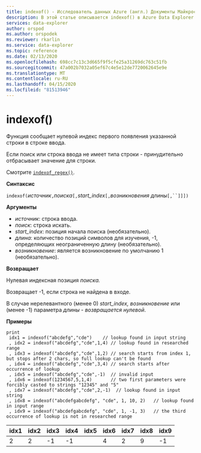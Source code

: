 ```yaml
---
title: indexof() - Исследователь данных Azure (англ.) Документы Майкрософт
description: В этой статье описывается indexof() в Azure Data Explorer.
services: data-explorer
author: orspod
ms.author: orspodek
ms.reviewer: rkarlin
ms.service: data-explorer
ms.topic: reference
ms.date: 02/13/2020
ms.openlocfilehash: 698cc7c13c3d665f9f5cfe25a31269dc763c51fb
ms.sourcegitcommit: 47a002b7032a05ef67c4e5e12de7720062645e9e
ms.translationtype: MT
ms.contentlocale: ru-RU
ms.lasthandoff: 04/15/2020
ms.locfileid: "81513946"
---
```

# <a name="indexof"></a>indexof()

Функция сообщает нулевой индекс первого появления указанной строки в строке ввода.

Если поиск или строка ввода не имеет типа строки - принудительно отбрасывает значение для строки.

Смотрите [`indexof_regex()`](indexofregexfunction.md).

**Синтаксис**

`indexof(`*источник*`,`*поиска*`[,`*start_index*`[,`*возникновения* *длины*`[,``]]])`

**Аргументы**

* *источник*: строка ввода.  
* *поиск*: строка искать.
* *start_index*: позиция начала поиска (необязательно).
* *длина*: количество позиций символов для изучения, -1, определяющих неограниченную длину (необязательно).
* *возникновение*: является возникновение по умолчанию 1 (необязательно).

**Возвращает**

Нулевая индексная позиция *поиска.*

Возвращает -1, если строка не найдена в входе.

В случае нерелевантного (менее 0) *start_index,* *возникновение* или (менее -1) параметра *длины* - *возвращается нулевой*.

**Примеры**
```kusto
print
 idx1 = indexof("abcdefg","cde")    // lookup found in input string
 , idx2 = indexof("abcdefg","cde",1,4) // lookup found in researched range 
 , idx3 = indexof("abcdefg","cde",1,2) // search starts from index 1, but stops after 2 chars, so full lookup can't be found
 , idx4 = indexof("abcdefg","cde",3,4) // search starts after occurrence of lookup
 , idx5 = indexof("abcdefg","cde",-1)  // invalid input
 , idx6 = indexof(1234567,5,1,4)       // two first parameters were forcibly casted to strings "12345" and "5"
 , idx7 = indexof("abcdefg","cde",2,-1)  // lookup found in input string
 , idx8 = indexof("abcdefgabcdefg", "cde", 1, 10, 2)   // lookup found in input range
 , idx9 = indexof("abcdefgabcdefg", "cde", 1, -1, 3)   // the third occurrence of lookup is not in researched range
```

|idx1|idx2|idx3|idx4|idx5|idx6|idx7|idx8|idx9|
|----|----|----|----|----|----|----|----|----|
|2   |2   |-1  |-1  |    |4   |2   |9   |-1  |
